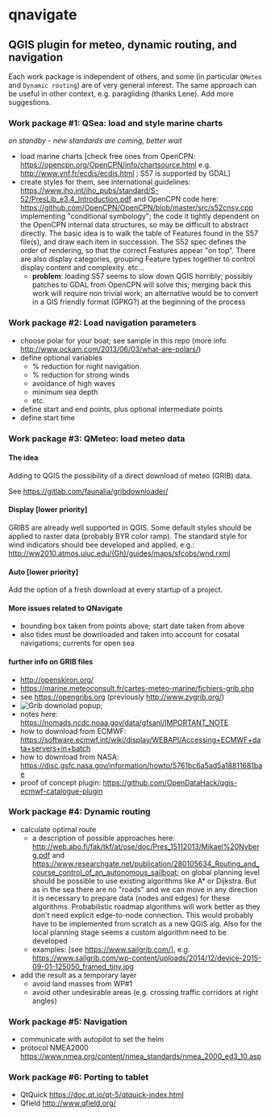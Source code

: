 # qnavigate
## QGIS plugin for meteo, dynamic routing, and navigation

Each work package is independent of others, and some (in particular `QMeteo` and `Dynamic routing`) are of very general interest.
The same approach can be useful in other context, e.g. paragliding (thanks Lene). Add more suggestions.

### Work package #1: QSea: load and style marine charts
*on standby - new standards are coming, better wait*
* load marine charts [check free ones from OpenCPN: https://opencpn.org/OpenCPN/info/chartsource.html 
e.g. http://www.vnf.fr/ecdis/ecdis.html ; S57 is supported by GDAL]
* create styles for them, see international guidelines: https://www.iho.int/iho_pubs/standard/S-52/PresLib_e3.4_Introduction.pdf and OpenCPN code here: https://github.com/OpenCPN/OpenCPN/blob/master/src/s52cnsy.cpp implementing "conditional symbology"; the code it tightly dependent on the OpenCPN internal data structures, so may be difficult to abstract directly. The basic idea is to walk the table of Features found in the S57 file(s), and draw each item in succession.  The S52 spec defines the order of rendering, so that the correct Features appear "on top".  There are also display categories, grouping Feature types together to control display content and complexity. etc...
  * **problem**: loading S57 seems to slow down QGIS horribly; possibly patches to GDAL from OpenCPN will solve this; merging back this work will require non trivial work; an alternative would be to convert in a GIS friendly format (GPKG?) at the beginning of the process

### Work package #2: Load navigation parameters
* choose polar for your boat; see sample in this repo (more info http://www.ockam.com/2013/06/03/what-are-polars/)
* define optional variables
  * % reduction for night navigation
  * % reduction for strong winds
  * avoidance of high waves
  * minimum sea depth
  * etc.
* define start and end points, plus optional intermediate points
* define start time

### Work package #3: QMeteo: load meteo data

#### The idea

Adding to QGIS the possibility of a direct download of meteo (GRIB) data.

See https://gitlab.com/faunalia/gribdownloader/

#### Display [lower priority]
GRIBS are already well supported in QGIS. Some default styles should be applied to raster data (probably BYR color ramp). The standard style for wind indicators should bee developed and applied, e.g.:
http://ww2010.atmos.uiuc.edu/(Gh)/guides/maps/sfcobs/wnd.rxml

#### Auto [lower priority]
Add the option of a fresh download at every startup of a project.

#### More issues related to QNavigate
* bounding box taken from points above; start date taken from above 
* also tides must be downloaded and taken into account for cosatal navigations; currents for open sea

#### further info on GRIB files
* http://openskiron.org/
* https://marine.meteoconsult.fr/cartes-meteo-marine/fichiers-grib.php
* see https://opengribs.org (previously http://www.zygrib.org/)
* ![Grib downolad popup](img/zygrib_download.png?raw=true "ZyGrib downolad popup"); 
* notes here: https://nomads.ncdc.noaa.gov/data/gfsanl/IMPORTANT_NOTE 
* how to download from ECMWF: https://software.ecmwf.int/wiki/display/WEBAPI/Accessing+ECMWF+data+servers+in+batch
* how to download from NASA: https://disc.gsfc.nasa.gov/information/howto/5761bc6a5ad5a18811681bae
* proof of concept plugin: https://github.com/OpenDataHack/qgis-ecmwf-catalogue-plugin

### Work package #4: Dynamic routing
* calculate optimal route
  * a description of possible approaches here: http://web.abo.fi/fak/tkf/at/ose/doc/Pres_15112013/Mikael%20Nyberg.pdf and https://www.researchgate.net/publication/280105634_Routing_and_course_control_of_an_autonomous_sailboat; on global planning level should be possible to use existing algorithms like A* or Dijkstra. But as in the sea there are no "roads" and we can move in any direction it is necessary to prepare data (nodes and edges) for these algorithms. Probabilistic
roadmap algorithms will work better as they don't need explicit edge-to-node connection. This would probably have to be implemented from scratch as a new QGIS alg. Also for the local planning stage seems a custom algorithm need to be developed
  * examples: [see https://www.sailgrib.com/], e.g. https://www.sailgrib.com/wp-content/uploads/2014/12/device-2015-09-01-125050_framed_tiny.jpg
* add the result as a temporary layer
  * avoid land masses from WP#1
  * avoid other undesirable areas (e.g. crossing traffic corridors at right angles)

### Work package #5: Navigation
* communicate with autopilot to set the helm
* protocol NMEA2000 https://www.nmea.org/content/nmea_standards/nmea_2000_ed3_10.asp

### Work package #6: Porting to tablet
* QtQuick https://doc.qt.io/qt-5/qtquick-index.html
* Qfield http://www.qfield.org/
